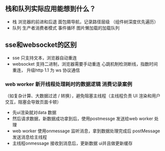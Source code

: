 ## 栈和队列实际应用能想到什么？
- 栈 浏览器的前进和后退
  面包屑导航，记录路径层级
  （组件树深度优先遍历）
- 队列 生产者消费者模式
  事件循环
  图片懒加载的加载队列

## sse和websocket的区别
- sse 只支持文本，浏览器自动重连
- websocket 支持二进制，浏览器需要手动重连
  心跳机制检测断线，指数时间重连，
  升级http 1.1 为 ws 协议通信

### web worker 新开线程处理耗时的数据逻辑 消费记录案例
（如复杂计算、大数据过滤 / 转换），避免阻塞主线程（主线程负责 UI 渲染和用户交互，阻塞会导致页面卡顿）
- 先ui渲染就对data 数据
- 然后请求数据，新数据成功拿到后，使用postmessge 发送给web worker 处理
- web worker 使用onmessage 监听消息，拿到数据处理完成后 postMessage 发送消息给主线程
- 主线程onmessage 接收到消息后，更新数据 ui并且做更新缓存



